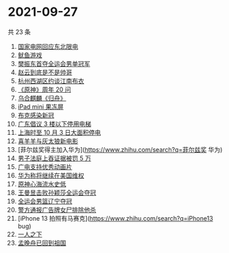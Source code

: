 # 2021-09-27

共 23 条

<!-- BEGIN -->
<!-- 最后更新时间 Mon Sep 27 2021 16:08:05 GMT+0800 (China Standard Time) -->

1. [国家电网回应东北限电](https://www.zhihu.com/search?q=东北限电)
1. [鱿鱼游戏](https://www.zhihu.com/search?q=鱿鱼游戏)
1. [樊振东首夺全运会男单冠军](https://www.zhihu.com/search?q=樊振东)
1. [赵云到底是不是帅哥](https://www.zhihu.com/search?q=赵云)
1. [杭州西湖区约谈江南布衣](https://www.zhihu.com/search?q=江南布衣)
1. [《原神》周年 20 问](https://www.zhihu.com/search?q=原神)
1. [乌合麒麟《归舟》](https://www.zhihu.com/search?q=乌合麒麟)
1. [iPad mini 果冻屏](https://www.zhihu.com/search?q=ipadmini6)
1. [布克感染新冠](https://www.zhihu.com/search?q=布克)
1. [广东倡议 3 楼以下停用电梯](https://www.zhihu.com/search?q=电梯停用)
1. [上海时至 10 月 3 日大面积停电](https://www.zhihu.com/search?q=上海停电)
1. [喜羊羊与灰太狼新电影](https://www.zhihu.com/search?q=喜羊羊与灰太狼)
1. [菲尔兹奖得主加入华为](https://www.zhihu.com/search?q=菲尔兹奖 华为)
1. [男子法庭上吞证据被罚 5 万](https://www.zhihu.com/search?q=吞证据)
1. [广电支持优秀动画片](https://www.zhihu.com/search?q=动画片)
1. [华为称将继续在美国维权](https://www.zhihu.com/search?q=华为声明)
1. [原神心海流水史低](https://www.zhihu.com/search?q=原神)
1. [王曼昱击败孙颖莎全运会夺冠](https://www.zhihu.com/search?q=孙颖莎)
1. [全运会男篮辽宁夺冠](https://www.zhihu.com/search?q=全运会男篮)
1. [警方通报广告牌女尸排除他杀](https://www.zhihu.com/search?q=广告牌)
1. [iPhone 13 拍照有马赛克](https://www.zhihu.com/search?q=iPhone13 bug)
1. [一人之下](https://www.zhihu.com/search?q=一人之下)
1. [孟晚舟已回到祖国](https://www.zhihu.com/search?q=孟晚舟)

<!-- END -->
